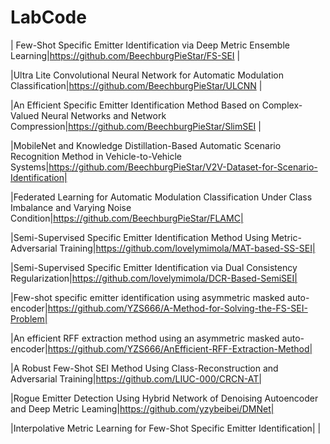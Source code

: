 # LabCode
|	Few-Shot Specific Emitter Identification via Deep Metric Ensemble Learning|https://github.com/BeechburgPieStar/FS-SEI	|

|Ultra Lite Convolutional Neural Network for Automatic Modulation Classification|https://github.com/BeechburgPieStar/ULCNN	|

|An Efficient Specific Emitter Identification Method Based on Complex-Valued Neural Networks and Network Compression|https://github.com/BeechburgPieStar/SlimSEI	|

|MobileNet and Knowledge Distillation-Based Automatic Scenario Recognition Method in Vehicle-to-Vehicle Systems|https://github.com/BeechburgPieStar/V2V-Dataset-for-Scenario-Identification|

|Federated Learning for Automatic Modulation Classification Under Class Imbalance and Varying Noise Condition|https://github.com/BeechburgPieStar/FLAMC|

|Semi-Supervised Specific Emitter Identification Method Using Metric-Adversarial Training|https://github.com/lovelymimola/MAT-based-SS-SEI|

|Semi-Supervised Specific Emitter Identification via Dual Consistency Regularization|https://github.com/lovelymimola/DCR-Based-SemiSEI|

|Few-shot specific emitter identification using asymmetric masked auto-encoder|https://github.com/YZS666/A-Method-for-Solving-the-FS-SEI-Problem|

|An efficient RFF extraction method using an asymmetric masked auto-encoder|https://github.com/YZS666/AnEfficient-RFF-Extraction-Method|

|A Robust Few-Shot SEI Method Using Class-Reconstruction and Adversarial Training|https://github.com/LIUC-000/CRCN-AT|

|Rogue Emitter Detection Using Hybrid Network of Denoising Autoencoder and Deep Metric Leaming|https://github.com/yzybeibei/DMNet|

|Interpolative Metric Learning for Few-Shot Specific Emitter Identification|		|

